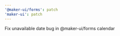 ```yaml
---
'@maker-ui/forms': patch
'maker-ui': patch
---
```


Fix unavailable date bug in @maker-ui/forms calendar
